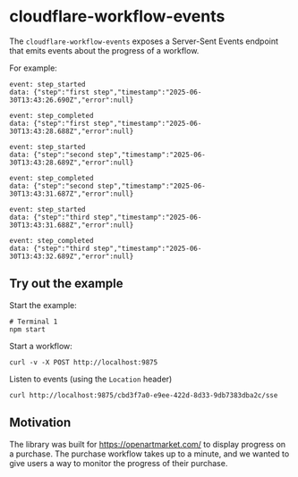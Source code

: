 # cloudflare-workflow-events

The `cloudflare-workflow-events` exposes a Server-Sent Events endpoint that emits events about the progress of a workflow.

For example:

```
event: step_started
data: {"step":"first step","timestamp":"2025-06-30T13:43:26.690Z","error":null}

event: step_completed
data: {"step":"first step","timestamp":"2025-06-30T13:43:28.688Z","error":null}

event: step_started
data: {"step":"second step","timestamp":"2025-06-30T13:43:28.689Z","error":null}

event: step_completed
data: {"step":"second step","timestamp":"2025-06-30T13:43:31.687Z","error":null}

event: step_started
data: {"step":"third step","timestamp":"2025-06-30T13:43:31.688Z","error":null}

event: step_completed
data: {"step":"third step","timestamp":"2025-06-30T13:43:32.689Z","error":null}
```

## Try out the example

Start the example:

    # Terminal 1
    npm start

Start a workflow:

    curl -v -X POST http://localhost:9875

Listen to events (using the `Location` header)

    curl http://localhost:9875/cbd3f7a0-e9ee-422d-8d33-9db7383dba2c/sse

## Motivation

The library was built for https://openartmarket.com/ to display progress on a purchase. The purchase workflow takes up to a minute, and we wanted to give users a way to monitor the progress of their purchase.
